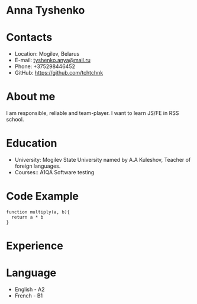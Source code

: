 # Anna Tyshenko
# Contacts
* Location: Mogilev, Belarus
* E-mail: tyshenko.anya@mail.ru
* Phone: +375298446452
* GitHub: https://github.com/tchtchnk
# About me
I am responsible, reliable and team-player. I want to learn JS/FE in RSS school.
# Education
* University: Mogilev State University named by A.A Kuleshov, Teacher of foreign languages.
* Courses:: A1QA Software testing
# Code Example
```
function multiply(a, b){
  return a * b
}
```
# Experience
# Language
* English - A2
* French - B1
